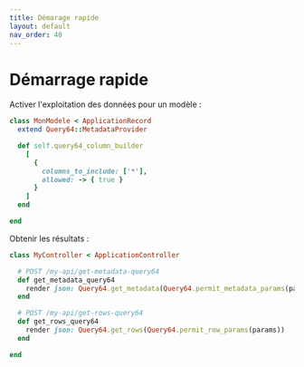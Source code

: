 ```yaml
---
title: Démarage rapide
layout: default
nav_order: 40
---
```

# Démarrage rapide

Activer l'exploitation des données pour un modèle :
```ruby
class MonModele < ApplicationRecord
  extend Query64::MetadataProvider

  def self.query64_column_builder
    [
      {
        columns_to_include: ['*'],
        allowed: -> { true }
      }
    ]
  end

end
```

Obtenir les résultats : 
```ruby
class MyController < ApplicationController

  # POST /my-api/get-metadata-query64
  def get_metadata_query64
    render json: Query64.get_metadata(Query64.permit_metadata_params(params))
  end

  # POST /my-api/get-rows-query64
  def get_rows_query64
    render json: Query64.get_rows(Query64.permit_row_params(params))
  end

end
```